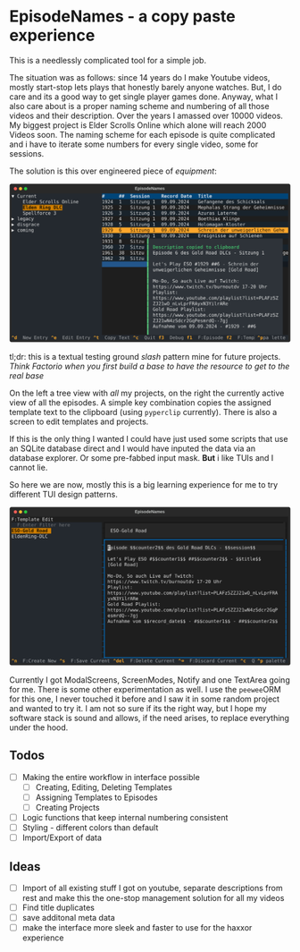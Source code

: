 # EpisodeNames - a copy paste experience

This is a needlessly complicated tool for a simple job.

The situation was as follows: since 14 years do I make Youtube videos, mostly start-stop lets plays that honestly barely anyone watches. But, I do care and its a good way to get single player games done. Anyway, what I also care about is a proper naming scheme and numbering of all those videos and their description. Over the years I amassed over 10000 videos. My biggest project is Elder Scrolls Online which alone will reach 2000 Videos soon. The naming scheme for each episode is quite complicated and i have to iterate some numbers for every single video, some for sessions.

The solution is this over engineered piece of _equipment_:

![Main Page](./docs/screenshot1.svg)

tl;dr: this is a textual testing ground *slash* pattern mine for future projects. *Think Factorio when you first build a base to have the resource to get to the real base*

On the left a tree view with _all_ my projects, on the right the currently active view of all the episodes. A simple key combination copies the assigned template text to the clipboard (using `pyperclip` currently). There is also a screen to edit templates and projects.

If this is the only thing I wanted I could have just used some scripts that use an SQLite database direct and I would have inputed the data via an database explorer. Or some pre-fabbed input mask. **But** i like TUIs and I cannot lie.

So here we are now, mostly this is a big learning experience for me to try different TUI design patterns.

![Template Page](./docs/screenshot2.svg)

Currently I got ModalScreens, ScreenModes, Notify and one TextArea going for me. There is some other experimentation as well. I use the `peewee`ORM for this one, I never touched it before and I saw it in some random project and wanted to try it. I am not so sure if its the right way, but I hope my software stack is sound and allows, if the need arises, to replace everything under the hood.

## Todos

- [ ] Making the entire workflow in interface possible
  - [ ] Creating, Editing, Deleting Templates
  - [ ] Assigning Templates to Episodes
  - [ ] Creating Projects

- [ ] Logic functions that keep internal numbering consistent
- [ ] Styling - different colors than default
- [ ] Import/Export of data

## Ideas

- [ ] Import of all existing stuff I got on youtube, separate descriptions from rest and make this the one-stop management solution for all my videos
- [ ] Find title duplicates
- [ ] save additonal meta data
- [ ] make the interface more sleek and faster to use for the haxxor experience